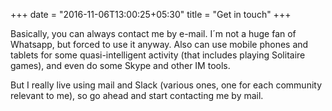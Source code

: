 +++
date = "2016-11-06T13:00:25+05:30"
title = "Get in touch"
+++

Basically, you can always contact me by e-mail. I´m not a huge fan of Whatsapp, but forced to use it anyway. Also can use mobile phones and tablets for some quasi-intelligent activity (that includes playing Solitaire games), and even do some Skype and other IM tools. 

But I really live using mail and Slack (various ones, one for each community relevant to me), so go ahead and start contacting me by mail.